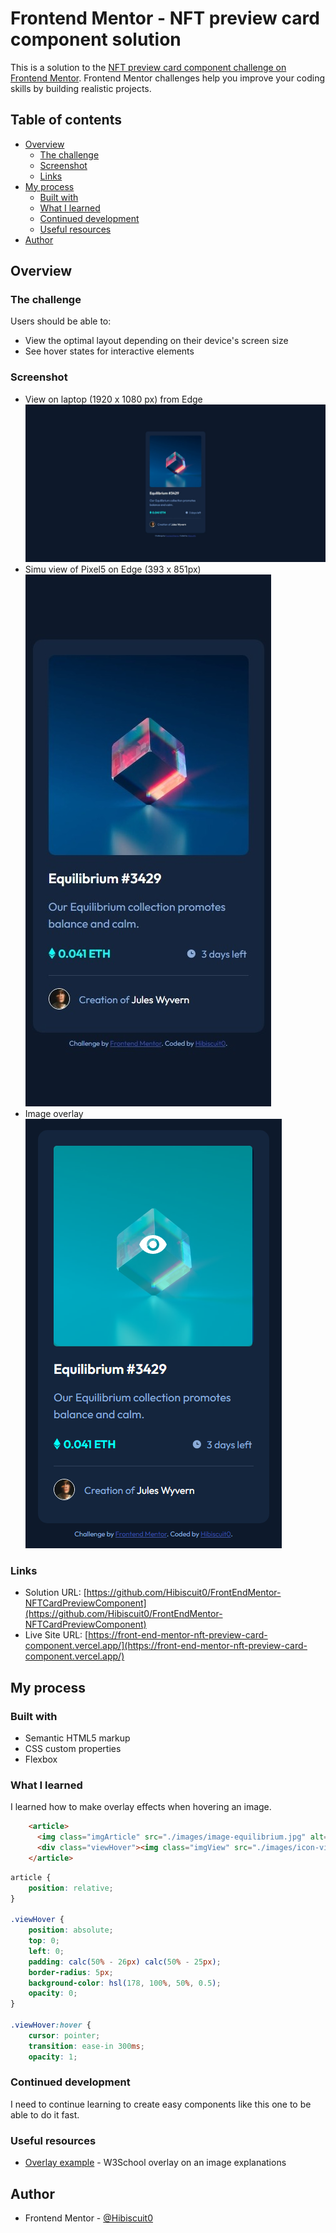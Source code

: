 # Frontend Mentor - NFT preview card component solution

This is a solution to the [NFT preview card component challenge on Frontend Mentor](https://www.frontendmentor.io/challenges/nft-preview-card-component-SbdUL_w0U). Frontend Mentor challenges help you improve your coding skills by building realistic projects. 

## Table of contents

- [Overview](#overview)
  - [The challenge](#the-challenge)
  - [Screenshot](#screenshot)
  - [Links](#links)
- [My process](#my-process)
  - [Built with](#built-with)
  - [What I learned](#what-i-learned)
  - [Continued development](#continued-development)
  - [Useful resources](#useful-resources)
- [Author](#author)


## Overview

### The challenge

Users should be able to:

- View the optimal layout depending on their device's screen size
- See hover states for interactive elements

### Screenshot
- View on laptop (1920 x 1080 px) from Edge
![](./captures/PortableView.jpeg)
- Simu view of Pixel5 on Edge (393 x 851px)
![](./captures/Pixel5SimuView.jpeg)
- Image overlay
![](./captures/ImageOverlay.png)


### Links

- Solution URL: [https://github.com/Hibiscuit0/FrontEndMentor-NFTCardPreviewComponent](https://github.com/Hibiscuit0/FrontEndMentor-NFTCardPreviewComponent)
- Live Site URL: [https://front-end-mentor-nft-preview-card-component.vercel.app/](https://front-end-mentor-nft-preview-card-component.vercel.app/)

## My process

### Built with

- Semantic HTML5 markup
- CSS custom properties
- Flexbox


### What I learned

I learned how to make overlay effects when hovering an image.

```html
    <article>
      <img class="imgArticle" src="./images/image-equilibrium.jpg" alt="Equilibrium">
      <div class="viewHover"><img class="imgView" src="./images/icon-view.svg" alt="view"></div>
    </article>
```
```css
article {
    position: relative;
}

.viewHover {
    position: absolute;
    top: 0;
    left: 0;
    padding: calc(50% - 26px) calc(50% - 25px);
    border-radius: 5px;
    background-color: hsl(178, 100%, 50%, 0.5);
    opacity: 0;
}

.viewHover:hover {
    cursor: pointer;
    transition: ease-in 300ms;
    opacity: 1;
```

### Continued development

I need to continue learning to create easy components like this one to be able to do it fast.

### Useful resources

- [Overlay example](https://www.w3schools.com/HOWTO/howto_css_image_overlay_title.asp) - W3School overlay on an image explanations


## Author

- Frontend Mentor - [@Hibiscuit0](https://www.frontendmentor.io/profile/Hibiscuit0)
